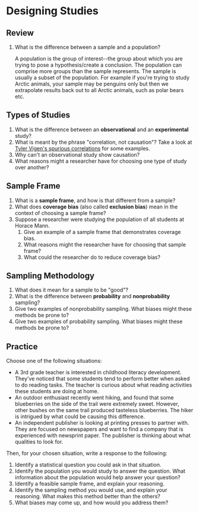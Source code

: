 # Designing Studies

## Review
1. What is the difference between a sample and a population?

   A population is the group of interest--the group about which you are trying to pose a hypothesis/create a conclusion. The population can comprise more groups than the sample represents. The sample is usually a subset of the population. For example if you're trying to study Arctic animals, your sample may be penguins only but then we extrapolate results back out to all Arctic animals, such as polar bears etc.

## Types of Studies
1. What is the difference between an **observational** and an **experimental** study?
2. What is meant by the phrase "correlation, not causation"? Take a look at [Tyler Vigen's spurious correlations](https://www.tylervigen.com/spurious-correlations) for some examples.
3. Why can't an observational study show causation?
4. What reasons might a researcher have for choosing one type of study over another?

## Sample Frame
1. What is a **sample frame**, and how is that different from a sample?
2. What does **coverage bias** (also called **exclusion bias**) mean in the context of choosing a sample frame?
3. Suppose a researcher were studying the population of all students at Horace Mann.
   1. Give an example of a sample frame that demonstrates coverage bias.
   2. What reasons might the researcher have for choosing that sample frame?
   3. What could the researcher do to reduce coverage bias?

## Sampling Methodology
1. What does it mean for a sample to be "good"?
2. What is the difference between **probability** and **nonprobability** sampling?
3. Give two examples of nonprobability sampling. What biases might these methods be prone to?
4. Give two examples of probability sampling. What biases might these methods be prone to?

## Practice
Choose one of the following situations:
  - A 3rd grade teacher is interested in childhood literacy development. They’ve noticed that some students tend to perform better when asked to do reading tasks. The teacher is curious about what reading activities these students are doing at home.
  - An outdoor enthusiast recently went hiking, and found that some blueberries on the side of the trail were extremely sweet. However, other bushes on the same trail produced tasteless blueberries. The hiker is intrigued by what could be causing this difference.
  - An independent publisher is looking at printing presses to partner with. They are focused on newspapers and want to find a company that is experienced with newsprint paper. The publisher is thinking about what qualities to look for.

Then, for your chosen situation, write a response to the following:
1. Identify a statistical question you could ask in that situation.
2. Identify the population you would study to answer the question. What information about the population would help answer your question?
3. Identify a feasible sample frame, and explain your reasoning.
4. Identify the sampling method you would use, and explain your reasoning. What makes this method better than the others?
5. What biases may come up, and how would you address them?
